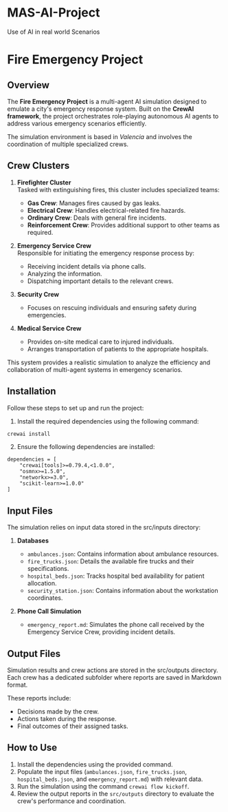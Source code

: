 # MAS-AI-Project
Use of AI in real world Scenarios


# Fire Emergency Project

## Overview

The **Fire Emergency Project** is a multi-agent AI simulation designed to emulate a city's emergency response system. Built on the **CrewAI framework**, the project orchestrates role-playing autonomous AI agents to address various emergency scenarios efficiently.  

The simulation environment is based in *Valencia* and involves the coordination of multiple specialized crews.

## Crew Clusters

1. **Firefighter Cluster**  
   Tasked with extinguishing fires, this cluster includes specialized teams:  
   - **Gas Crew**: Manages fires caused by gas leaks.  
   - **Electrical Crew**: Handles electrical-related fire hazards.  
   - **Ordinary Crew**: Deals with general fire incidents.  
   - **Reinforcement Crew**: Provides additional support to other teams as required.  

2. **Emergency Service Crew**  
   Responsible for initiating the emergency response process by:  
   - Receiving incident details via phone calls.  
   - Analyzing the information.  
   - Dispatching important details to the relevant crews.  

3. **Security Crew**  
   - Focuses on rescuing individuals and ensuring safety during emergencies.  

4. **Medical Service Crew**  
   - Provides on-site medical care to injured individuals.  
   - Arranges transportation of patients to the appropriate hospitals.  

This system provides a realistic simulation to analyze the efficiency and collaboration of multi-agent systems in emergency scenarios.

## Installation

Follow these steps to set up and run the project:

1. Install the required dependencies using the following command:  
```bash
crewai install
```

2. Ensure the following dependencies are installed:
```
dependencies = [
    "crewai[tools]>=0.79.4,<1.0.0",
    "osmnx>=1.5.0",
    "networkx>=3.0",
    "scikit-learn>=1.0.0"
]
```

## Input Files

The simulation relies on input data stored in the src/inputs directory:

1. **Databases**
    - ```ambulances.json```: Contains information about ambulance resources.
    - ```fire_trucks.json```: Details the available fire trucks and their specifications.
    - ```hospital_beds.json```: Tracks hospital bed availability for patient allocation.
    - ```security_station.json```: Contains information about the workstation coordinates.


2. **Phone Call Simulation**
    - ```emergency_report.md```: Simulates the phone call received by the Emergency Service Crew, providing incident details.

## Output Files

Simulation results and crew actions are stored in the src/outputs directory. Each crew has a dedicated subfolder where reports are saved in Markdown format. 

These reports include:

- Decisions made by the crew.
- Actions taken during the response.
- Final outcomes of their assigned tasks.

## How to Use

1. Install the dependencies using the provided command.
2. Populate the input files (```ambulances.json```, ```fire_trucks.json```, ```hospital_beds.json```, and ```emergency_report.md```) with relevant data.
3. Run the simulation using the command ```crewai flow kickoff```.
4. Review the output reports in the ```src/outputs``` directory to evaluate the crew's performance and coordination.
